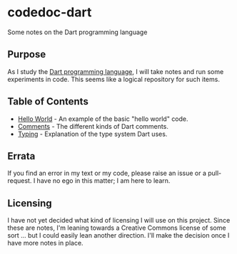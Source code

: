 # codedoc-dart #
Some notes on the Dart programming language

## Purpose
As I study the [Dart programming language](https://www.dartlang.org/), I will take notes and run some experiments in code. This seems like a logical repository for such items.

## Table of Contents
* [Hello World](hello_world.dart) - An example of the basic "hello world" code.
* [Comments](comments.dart) - The different kinds of Dart comments.
* [Typing](typing.md) - Explanation of the type system Dart uses.

## Errata
If you find an error in my text or my code, please raise an issue or a pull-request. I have no ego in this matter; I am here to learn.

## Licensing
I have not yet decided what kind of licensing I will use on this project. Since these are notes, I'm leaning towards a Creative Commons license of some sort ... but I could easily lean another direction. I'll make the decision once I have more notes in place.
